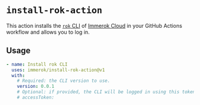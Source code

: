 # `install-rok-action`

This action installs the [`rok` CLI](https://docs.immerok.cloud/docs/tutorials/getting_started/#setting-up-the-rok-cli)
of [Immerok Cloud](https://www.immerok.io/) in your GitHub Actions workflow and allows you to log in.

## Usage

```yaml
- name: Install rok CLI
  uses: immerok/install-rok-action@v1
  with:
    # Required: the CLI version to use.
    version: 0.0.1
    # Optional: if provided, the CLI will be logged in using this token.
    # accessToken: 
```
